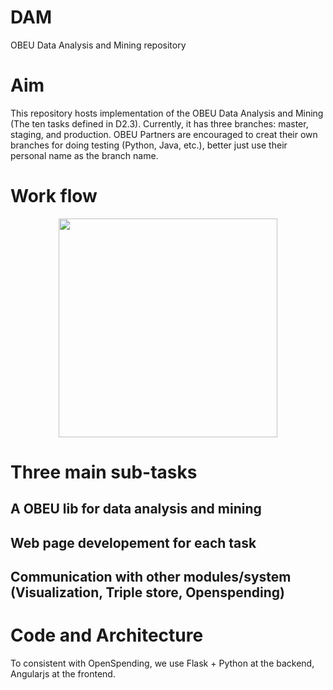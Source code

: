 # DAM
OBEU Data Analysis and Mining repository

# Aim

This repository hosts implementation of the OBEU Data Analysis and Mining (The ten tasks defined in D2.3).
Currently, it has three branches: master, staging, and production.
OBEU Partners are encouraged to creat their own branches for doing testing (Python, Java, etc.), better just use their personal name as the branch name. 

# Work flow
<p align="center">
  <img src="doc/pic/DAM_WF_example.png" width="350"/>

</p>


# Three main sub-tasks

## A OBEU lib for data analysis and mining

## Web page developement for each task

## Communication with other modules/system (Visualization, Triple store, Openspending)

# Code and Architecture

To consistent with OpenSpending, we use Flask + Python at the backend, Angularjs at the frontend.

